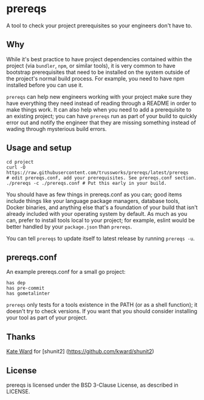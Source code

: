 # prereqs

A tool to check your project prerequisites so your engineers don't have to.

## Why

While it's best practice to have project dependencies contained within the project (via `bundler`, `npm`, or similar tools), it is very common to have bootstrap prerequisites that need to be installed on the system outside of the project's normal build process. For example, you need to have npm installed before you can use it.

`prereqs` can help new engineers working with your project make sure they have everything they need instead of reading through a README in order to make things work. It can also help when you need to add a prerequisite to an existing project; you can have `prereqs` run as part of your build to quickly error out and notify the engineer that they are missing something instead of wading through mysterious build errors.

## Usage and setup

``` shell
cd project
curl -O https://raw.githubusercontent.com/trussworks/prereqs/latest/prereqs
# edit prereqs.conf, add your prerequisites. See prereqs.conf section.
./prereqs -c ./prereqs.conf # Put this early in your build.
```

You should have as few things in prereqs.conf as you can; good items include things like your language package managers, database tools, Docker binaries, and anything else that's a foundation of your build that isn't already included with your operating system by default. As much as you can, prefer to install tools local to your project; for example, eslint would be better handled by your `package.json` than `prereqs`.

You can tell `prereqs` to update itself to latest release by running `prereqs -u`.

## prereqs.conf

An example prereqs.conf for a small go project:

    has dep
    has pre-commit
    has gometalinter

`prereqs` only tests for a tools existence in the PATH (or as a shell function); it doesn't try to check versions. If you want that you should consider installing your tool as part of your project.

## Thanks

[Kate Ward](mailto:kate.ward@forestent.com) for [shunit2] (<https://github.com/kward/shunit2>)

## License

prereqs is licensed under the BSD 3-Clause License, as described in LICENSE.
